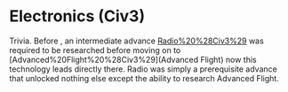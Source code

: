 # Electronics (Civ3)

Trivia.
Before , an intermediate advance [Radio%20%28Civ3%29](Radio) was required to be researched before moving on to [Advanced%20Flight%20%28Civ3%29](Advanced Flight) now this technology leads directly there. Radio was simply a prerequisite advance that unlocked nothing else except the ability to research Advanced Flight.